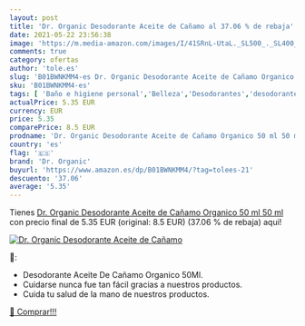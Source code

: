 ```yaml
---
layout: post
title: 'Dr. Organic Desodorante Aceite de Cañamo al 37.06 % de rebaja'
date: 2021-05-22 23:56:38
image: 'https://m.media-amazon.com/images/I/41SRnL-UtaL._SL500_._SL400_.jpg'
comments: true
category: ofertas
author: 'tole.es'
slug: 'B01BWNKMM4-es Dr. Organic Desodorante Aceite de Cañamo Organico 50 ml 50 ml'
sku: 'B01BWNKMM4-es'
tags: [ 'Baño e higiene personal','Belleza','Desodorantes','desodorante','dr. organic', ]
actualPrice: 5.35 EUR
currency: EUR
price: 5.35
comparePrice: 8.5 EUR
prodname: 'Dr. Organic Desodorante Aceite de Cañamo Organico 50 ml 50 ml'
country: 'es'
flag: '🇪🇸'
brand: 'Dr. Organic'
buyurl: 'https://www.amazon.es/dp/B01BWNKMM4/?tag=tolees-21'
descuento: '37.06'
average: '5.35'
---
```


Tienes [Dr. Organic Desodorante Aceite de Cañamo Organico 50 ml 50 ml](https://www.amazon.es/dp/B01BWNKMM4/?tag=tolees-21) con precio final de  5.35 EUR (original: 8.5 EUR) (37.06 %  de rebaja) aqui!

[![Dr. Organic Desodorante Aceite de Cañamo](https://m.media-amazon.com/images/I/41SRnL-UtaL._SL500_._SL400_.jpg)](https://www.amazon.es/dp/B01BWNKMM4/?tag=tolees-21)

🔎:

- Desodorante Aceite De Cañamo Organico 50Ml.
- Cuidarse nunca fue tan fácil gracias a nuestros productos.
- Cuida tu salud de la mano de nuestros productos.

[🛒 Comprar!!!](https://www.amazon.es/dp/B01BWNKMM4/?tag=tolees-21)
